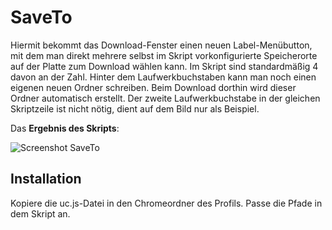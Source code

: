 # SaveTo
Hiermit bekommt das Download-Fenster einen neuen Label-Menübutton, mit dem man direkt mehrere selbst im Skript vorkonfigurierte Speicherorte auf der 
Platte zum Download wählen kann. Im Skript sind standardmäßig 4 davon an der Zahl. Hinter dem Laufwerkbuchstaben kann man noch einen eigenen 
neuen Ordner schreiben. Beim Download dorthin wird dieser Ordner automatisch erstellt. Der zweite Laufwerkbuchstabe in der gleichen Skriptzeile 
ist nicht nötig, dient auf dem Bild nur als Beispiel.

Das **Ergebnis des Skripts**:

![Screenshot SaveTo](https://github.com/ardiman/userChrome.js/raw/master/saveto/scr_saveto.png)

## Installation
Kopiere die uc.js-Datei in den Chromeordner des Profils. Passe die Pfade in dem Skript an.
